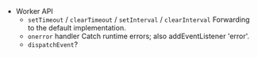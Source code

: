 * Worker API
    * `setTimeout` / `clearTimeout` / `setInterval` / `clearInterval`
        Forwarding to the default implementation.
    * `onerror` handler
        Catch runtime errors; also addEventListener 'error'.
    * `dispatchEvent`?
